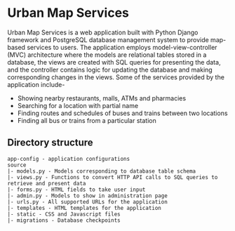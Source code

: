 # Urban Map Services

Urban Map Services is a web application built with Python Django framework and PostgreSQL database management system to provide map-based services to users. The application employs model-view-controller (MVC) architecture where the models are relational tables stored in a database, the views are created with SQL queries for presenting the data, and the controller contains logic for updating the database and making corresponding changes in the views. Some of the services provided by the application include-
* Showing nearby restaurants, malls, ATMs and pharmacies
* Searching for a location with partial name
* Finding routes and schedules of buses and trains between two locations
* Finding all bus or trains from a particular station 

## Directory structure

```
app-config - application configurations
source
|- models.py - Models corresponding to database table schema
|- views.py - Functions to convert HTTP API calls to SQL queries to retrieve and present data
|- forms.py - HTML fields to take user input
|- admin.py - Models to show in administration page
|- urls.py - All supported URLs for the application
|- templates - HTML templates for the application
|- static - CSS and Javascript files
|- migrations - Database checkpoints
```
